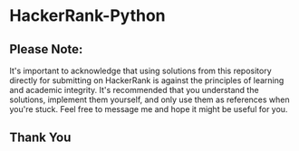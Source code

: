 # HackerRank-Python
## Please Note: 
It's important to acknowledge that using solutions from this repository directly for submitting on HackerRank is against the principles of learning and academic integrity. 
It's recommended that you understand the solutions, implement them yourself, and only use them as references when you're stuck.
Feel free to message me and hope it might be useful for you.
## Thank You
